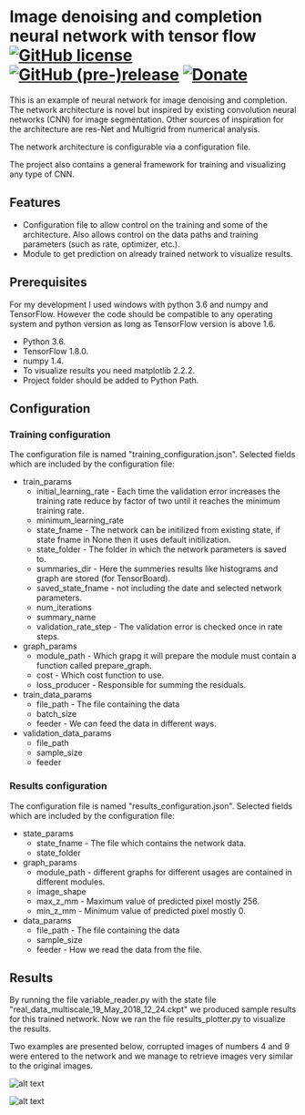 # Image denoising and completion neural network with tensor flow [![GitHub license](https://img.shields.io/github/license/nea/MarkdownViewerPlusPlus.svg)](https://github.com/nea/MarkdownViewerPlusPlus/blob/master/LICENSE.md) [![GitHub (pre-)release](https://img.shields.io/badge/release-0.8.2-yellow.svg)](https://github.com/nea/MarkdownViewerPlusPlus/releases/tag/0.8.2) [![Donate](https://img.shields.io/badge/Donate-PayPal-green.svg)](https://www.paypal.me/insanitydesign)

This is an example of neural network for image denoising and completion. 
The network architecture is novel but inspired by existing convolution neural networks (CNN) for image segmentation. 
Other sources of inspiration for the architecture are res-Net and Multigrid from numerical analysis.

The network architecture is configurable via a configuration file.

The project also contains a general framework for training and visualizing any type of CNN.

## Features
* Configuration file to allow control on the training and some of the architecture. 
Also allows control on the data paths and training parameters (such as rate, optimizer, etc.).
* Module to get prediction on already trained network to visualize results.

## Prerequisites
For my development I used windows with python 3.6 and numpy and TensorFlow. 
However the code should be compatible to any operating system and python version as long as TensorFlow version is above 1.6.
* Python 3.6.
* TensorFlow 1.8.0.
* numpy 1.4.
* To visualize results you need matplotlib 2.2.2.
* Project folder should be added to Python Path.

## Configuration

### Training configuration
The configuration file is named "training_configuration.json". Selected fields which are included by the configuration file:
* train_params
	* initial_learning_rate - Each time the validation error increases the training rate 
	reduce by factor of two until it reaches the minimum training rate.
	* minimum_learning_rate
	* state_fname - The network can be initilized from existing state, if state fname in None then it uses default initilization.
	* state_folder - The folder in which the network parameters is saved to.
	* summaries_dir - Here the summeries results like histograms and graph are stored (for TensorBoard).
	* saved_state_fname - not including the date and selected network parameters.
	* num_iterations
	* summary_name
	* validation_rate_step - The validation error is checked once in rate steps.
* graph_params
	* module_path - Which grapg it will prepare the module must contain a function called prepare_graph.
	* cost - Which cost function to use.
	* loss_producer - Responsible for summing the residuals.		
* train_data_params
	* file_path - The file containing the data
	* batch_size
	* feeder - We can feed the data in different ways.
* validation_data_params
	* file_path
	* sample_size
	* feeder
	
### Results configuration
The configuration file is named "results_configuration.json". Selected fields which are included by the configuration file:
* state_params
	* state_fname - The file which contains the network data.
	* state_folder
* graph_params
	* module_path - different graphs for different usages are contained in different modules.
	* image_shape
	* max_z_mm - Maximum value of predicted pixel mostly 256.
	* min_z_mm - Minimum value of predicted pixel mostly 0.
* data_params
	* file_path - The file containing the data
	* sample_size
	* feeder - How we read the data from the file.

## Results
By running the file variable_reader.py with the state file "real_data_multiscale_19_May_2018_12_24.ckpt" we produced sample results for this trained network.
Now we ran the file results_plotter.py to visualize the results.

Two examples are presented below, corrupted images of numbers 4 and 9 were entered to the network and we manage to retrieve images very similar to the original images.

![alt text](image_denoising_and_completion/results_0.png)

![alt text](image_denoising_and_completion/results_0.png)